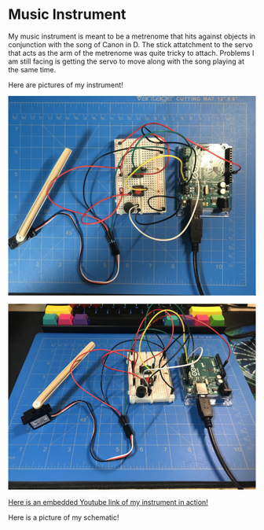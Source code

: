 # Music Instrument

My music instrument is meant to be a metrenome that hits against objects in conjunction with the song of Canon in D. The stick attatchment to the servo that acts as the arm of the metrenome was quite tricky to attach. Problems I am still facing is getting the servo to move along with the song playing at the same time. 

Here are pictures of my instrument!

![](top.jpg)

![](side.jpg)

[Here is an embedded Youtube link of my instrument in action!](https://youtu.be/40VWmy5pk6M)

Here is a picture of my schematic!
